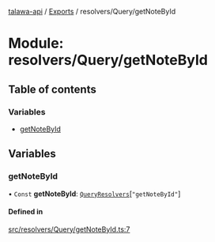 [talawa-api](../README.md) / [Exports](../modules.md) / resolvers/Query/getNoteById

# Module: resolvers/Query/getNoteById

## Table of contents

### Variables

- [getNoteById](resolvers_Query_getNoteById.md#getnotebyid)

## Variables

### getNoteById

• `Const` **getNoteById**: [`QueryResolvers`](types_generatedGraphQLTypes.md#queryresolvers)[``"getNoteById"``]

#### Defined in

[src/resolvers/Query/getNoteById.ts:7](https://github.com/PalisadoesFoundation/talawa-api/blob/9fa6a1c/src/resolvers/Query/getNoteById.ts#L7)
